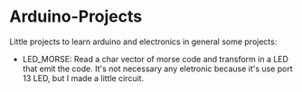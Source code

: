 # Arduino-Projects
Little projects to learn arduino and electronics in general some projects:

* LED_MORSE: Read a char vector of morse code and transform in a LED that emit the code. It's not necessary any eletronic because it's use port 13 LED, but I made a little circuit.
